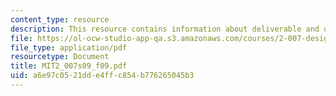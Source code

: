 ```yaml
---
content_type: resource
description: This resource contains information about deliverable and other activities.
file: https://ol-ocw-studio-app-qa.s3.amazonaws.com/courses/2-007-design-and-manufacturing-i-spring-2009/a6e97c0521dde4ffc854b776265045b3_MIT2_007s09_f09.pdf
file_type: application/pdf
resourcetype: Document
title: MIT2_007s09_f09.pdf
uid: a6e97c05-21dd-e4ff-c854-b776265045b3
---
```

